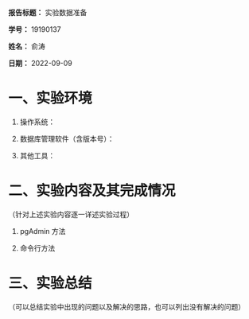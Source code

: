 **报告标题：** 实验数据准备

**学号：** 19190137

**姓名：** 俞涛

**日期：** 2022-09-09

# 一、实验环境

1. 操作系统：

2. 数据库管理软件（含版本号）：

3. 其他工具：


# 二、实验内容及其完成情况

（针对上述实验内容逐一详述实验过程）

1. pgAdmin 方法

2. 命令行方法


# 三、实验总结

（可以总结实验中出现的问题以及解决的思路，也可以列出没有解决的问题）
